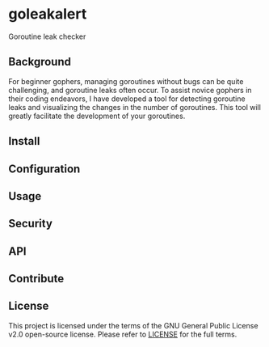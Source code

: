 # goleakalert
Goroutine leak checker

## Background
For beginner gophers, managing goroutines without bugs can be quite challenging, and goroutine leaks often occur. To assist novice gophers in their coding endeavors, I have developed a tool for detecting goroutine leaks and visualizing the changes in the number of goroutines. This tool will greatly facilitate the development of your goroutines.

## Install
## Configuration
## Usage
## Security
## API
## Contribute
## License
This project is licensed under the terms of the GNU General Public License v2.0 open-source license. Please refer to [LICENSE](https://github.com/kantanakamura/goleakalert/blob/main/LICENSE) for the full terms.
